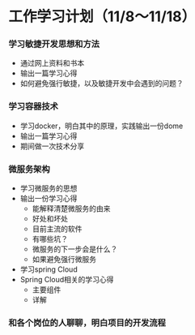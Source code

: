 # 工作学习计划（11/8～11/18）

### 学习敏捷开发思想和方法
- 通过网上资料和书本
- 输出一篇学习心得
- 如何避免强行敏捷，以及敏捷开发中会遇到的问题？

### 学习容器技术
- 学习docker，明白其中的原理，实践输出一份dome
- 输出一篇学习心得
- 期间做一次技术分享

### 微服务架构
- 学习微服务的思想
- 输出一份学习心得
	- 能解释清楚微服务的由来
	- 好处和坏处
	- 目前主流的软件
	- 有哪些坑？
	- 微服务的下一步会是什么？ 	
	- 如果避免强行微服务
- 学习spring Cloud
- Spring Cloud相关的学习心得
	- 主要组件
	- 详解

### 和各个岗位的人聊聊，明白项目的开发流程
